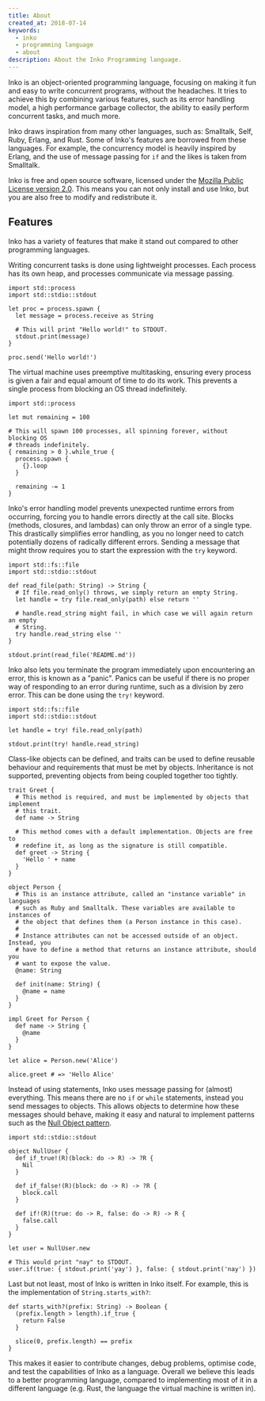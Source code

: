 ```yaml
---
title: About
created_at: 2018-07-14
keywords:
  - inko
  - programming language
  - about
description: About the Inko Programming language.
---
```

<!-- vale off -->

Inko is an object-oriented programming language, focusing on making it fun and
easy to write concurrent programs, without the headaches. It tries to achieve
this by combining various features, such as its error handling model, a high
performance garbage collector, the ability to easily perform concurrent tasks,
and much more.

Inko draws inspiration from many other languages, such as: Smalltalk, Self,
Ruby, Erlang, and Rust. Some of Inko's features are borrowed from these
languages. For example, the concurrency model is heavily inspired by Erlang, and
the use of message passing for `if` and the likes is taken from Smalltalk.

Inko is free and open source software, licensed under the [Mozilla Public License
version 2.0](https://www.mozilla.org/en-US/MPL/2.0/). This means you can not
only install and use Inko, but you are also free to modify and redistribute it.

## Features

Inko has a variety of features that make it stand out compared to other
programming languages.

Writing concurrent tasks is done using lightweight processes. Each process has
its own heap, and processes communicate via message passing.

```inko
import std::process
import std::stdio::stdout

let proc = process.spawn {
  let message = process.receive as String

  # This will print "Hello world!" to STDOUT.
  stdout.print(message)
}

proc.send('Hello world!')
```

The virtual machine uses preemptive multitasking, ensuring every process is
given a fair and equal amount of time to do its work. This prevents a single
process from blocking an OS thread indefinitely.

```inko
import std::process

let mut remaining = 100

# This will spawn 100 processes, all spinning forever, without blocking OS
# threads indefinitely.
{ remaining > 0 }.while_true {
  process.spawn {
    {}.loop
  }

  remaining -= 1
}
```

Inko's error handling model prevents unexpected runtime errors from occurring,
forcing you to handle errors directly at the call site. Blocks (methods,
closures, and lambdas) can only throw an error of a single type. This
drastically simplifies error handling, as you no longer need to catch
potentially dozens of radically different errors. Sending a message that might
throw requires you to start the expression with the `try` keyword.

```inko
import std::fs::file
import std::stdio::stdout

def read_file(path: String) -> String {
  # If file.read_only() throws, we simply return an empty String.
  let handle = try file.read_only(path) else return ''

  # handle.read_string might fail, in which case we will again return an empty
  # String.
  try handle.read_string else ''
}

stdout.print(read_file('README.md'))
```

Inko also lets you terminate the program immediately upon encountering an error,
this is known as a "panic". Panics can be useful if there is no proper way of
responding to an error during runtime, such as a division by zero error. This
can be done using the `try!` keyword.

```inko
import std::fs::file
import std::stdio::stdout

let handle = try! file.read_only(path)

stdout.print(try! handle.read_string)
```

Class-like objects can be defined, and traits can be used to define reusable
behaviour and requirements that must be met by objects. Inheritance is not
supported, preventing objects from being coupled together too tightly.

```inko
trait Greet {
  # This method is required, and must be implemented by objects that implement
  # this trait.
  def name -> String

  # This method comes with a default implementation. Objects are free to
  # redefine it, as long as the signature is still compatible.
  def greet -> String {
    'Hello ' + name
  }
}

object Person {
  # This is an instance attribute, called an "instance variable" in languages
  # such as Ruby and Smalltalk. These variables are available to instances of
  # the object that defines them (a Person instance in this case).
  #
  # Instance attributes can not be accessed outside of an object. Instead, you
  # have to define a method that returns an instance attribute, should you
  # want to expose the value.
  @name: String

  def init(name: String) {
    @name = name
  }
}

impl Greet for Person {
  def name -> String {
    @name
  }
}

let alice = Person.new('Alice')

alice.greet # => 'Hello Alice'
```

Instead of using statements, Inko uses message passing for (almost) everything.
This means there are no `if` or `while` statements, instead you send messages to
objects. This allows objects to determine how these messages should behave,
making it easy and natural to implement patterns such as the [Null Object
pattern](https://en.wikipedia.org/wiki/Null_object_pattern).

```inko
import std::stdio::stdout

object NullUser {
  def if_true!(R)(block: do -> R) -> ?R {
    Nil
  }

  def if_false!(R)(block: do -> R) -> ?R {
    block.call
  }

  def if!(R)(true: do -> R, false: do -> R) -> R {
    false.call
  }
}

let user = NullUser.new

# This would print "nay" to STDOUT.
user.if(true: { stdout.print('yay') }, false: { stdout.print('nay') })
```

Last but not least, most of Inko is written in Inko itself. For example, this is
the implementation of `String.starts_with?`:

```inko
def starts_with?(prefix: String) -> Boolean {
  (prefix.length > length).if_true {
    return False
  }

  slice(0, prefix.length) == prefix
}
```

This makes it easier to contribute changes, debug problems, optimise code, and
test the capabilities of Inko as a language. Overall we believe this leads to a
better programming language, compared to implementing most of it in a different
language (e.g. Rust, the language the virtual machine is written in).
